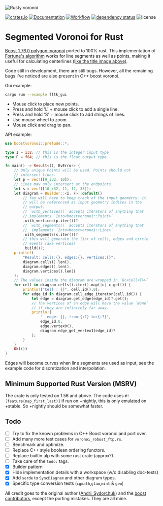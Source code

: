 ![Rusty voronoi](img/title.png)

[![crates.io](https://img.shields.io/crates/v/boostvoronoi.svg)](https://crates.io/crates/boostvoronoi)
[![Documentation](https://docs.rs/boostvoronoi/badge.svg)](https://docs.rs/boostvoronoi)
[![Workflow](https://github.com/eadf/boostvoronoi.rs/workflows/Rust/badge.svg)](https://github.com/eadf/boostvoronoi.rs/workflows/Rust/badge.svg)
[![dependency status](https://deps.rs/crate/boostvoronoi/0.10.3/status.svg)](https://deps.rs/crate/boostvoronoi/0.10.3)
![license](https://img.shields.io/crates/l/boostvoronoi)

# Segmented Voronoi for Rust

[Boost 1.76.0 polygon::voronoi](https://www.boost.org/doc/libs/1_76_0/libs/polygon/doc/voronoi_main.htm) ported to 100% rust.
This implementation of [Fortune's algorithm](https://en.wikipedia.org/wiki/Fortune%27s_algorithm) works for line segments as well as points, making it useful for calculating centerlines [(like the title image above)](https://github.com/eadf/toxicblend.rs).

Code still in development, there are still bugs. However, all the remaining bugs I've noticed are also present in C++ boost voronoi.

Gui example:
```sh
cargo run --example fltk_gui
```
* Mouse click to place new points. 
* Press and hold 'L' + mouse click to add a single line. 
* Press and hold 'S' + mouse click to add strings of lines.
* Use mouse wheel to zoom.
* Mouse click and drag to pan.

API example:
```rust
use boostvoronoi::prelude::*;

type I = i32; // this is the integer input type
type F = f64; // this is the float output type

fn main() -> Result<(), BvError> {
    // Only unique Points will be used. Points should not
    // intersect lines.
    let p = vec!([9_i32, 10]);
    // Lines may only intersect at the endpoints.
    let s = vec!([10_i32, 11, 12, 33]);
    let diagram = Builder::<I, F>::default()
        // You will have to keep track of the input geometry. it
        // will be referenced as input geometry indices in the
        // output.
        // `with_vertices()` accepts iterators of anything that
        // implements `Into<boostvoronoi::Point>`
        .with_vertices(p.iter())?
        // `with_segments()` accepts iterators of anything that
        //  implements `Into<boostvoronoi::Line>`
        .with_segments(s.iter())?
        // this will generate the list of cells, edges and circle
        // events (aka vertices)
        .build()?;
    println!(
        "Result: cells:{}, edges:{}, vertices:{}",
        diagram.cells().len(),
        diagram.edges().len(),
        diagram.vertices().len()
    );
    // The values inside the diagram are wrapped in `Rc<Cell<T>>`
    for cell in diagram.cells().iter().map(|c| c.get()) {
        println!("Cell : {}", cell.id().0);
        for edge_id in diagram.cell_edge_iterator(cell.id()) {
            let edge = diagram.get_edge(edge_id)?.get();
            // The vertices of an edge will have the value `None`
            // if they are infinitely far away.
            println!(
                "  edge: {}, from:{:?} to:{:?}",
                edge_id.0,
                edge.vertex0(),
                diagram.edge_get_vertex1(edge_id)?
            );
        }
    }
    Ok(())
}
```
Edges will become curves when line segments are used as input, see the example code for discretization and interpolation. 

## Minimum Supported Rust Version (MSRV)
The crate is only tested on 1.56 and above.
The code uses ```#![feature(map_first_last)]``` if run on +nightly, this is only emulated on +stable.
So +nightly should be somewhat faster.

## Todo
- [ ] Try to fix the known problems in C++ Boost voronoi and port over.  
- [ ] Add many more test cases for `voronoi_robust_ftp.rs`.
- [ ] Benchmark and optimize.
- [ ] Replace C++ style boolean ordering functors.
- [ ] Replace builtin ulp with some rust crate (approx?).
- [ ] Take care of the `todo:` tags.
- [x] Builder pattern
- [x] Hide implementation details with a workspace (w/o disabling doc-tests)
- [x] Add `serde` to `SyncDiagram` and other diagram types. 
- [x] Specific type conversion tests (`cgmath`,`glam`,`mint` & `geo`)

All credit goes to the original author ([Andrii Sydorchuk](https://github.com/asydorchuk)) and the [boost contributors](https://github.com/boostorg/polygon), except the porting mistakes. They are all mine.
